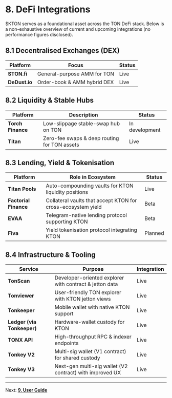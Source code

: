 # 8. DeFi Integrations

$KTON serves as a foundational asset across the TON DeFi stack.  Below is a non-exhaustive overview of current and upcoming integrations (no performance figures disclosed).

## 8.1 Decentralised Exchanges (DEX)

| Platform | Focus | Status |
|----------|-------|--------|
| **STON.fi** | General-purpose AMM for TON | Live |
| **DeDust.io** | Order-book & AMM hybrid DEX | Live |

## 8.2 Liquidity & Stable Hubs

| Platform | Description | Status |
|----------|-------------|--------|
| **Torch Finance** | Low-slippage stable-swap hub on TON | In development |
| **Titan** | Zero-fee swaps & deep routing for TON assets | Live |

## 8.3 Lending, Yield & Tokenisation

| Platform | Role in Ecosystem | Status |
|----------|------------------|--------|
| **Titan Pools** | Auto-compounding vaults for KTON liquidity positions | Live |
| **Factorial Finance** | Collateral vaults that accept KTON for cross-ecosystem yield | Beta |
| **EVAA** | Telegram-native lending protocol supporting KTON | Beta |
| **Fiva** | Yield tokenisation protocol integrating KTON | Planned |

## 8.4 Infrastructure & Tooling

| Service | Purpose | Integration |
|---------|---------|-------------|
| **TonScan** | Developer-oriented explorer with contract & jetton data | Live |
| **Tonviewer** | User-friendly TON explorer with KTON jetton views | Live |
| **Tonkeeper** | Mobile wallet with native KTON support | Live |
| **Ledger (via Tonkeeper)** | Hardware-wallet custody for KTON | Live |
| **TONX API** | High-throughput RPC & indexer endpoints | Live |
| **Tonkey V2** | Multi-sig wallet (V1 contract) for shared custody | Live |
| **Tonkey V3** | Next-gen multi-sig wallet (V2 contract) with improved UX | Live |

---

Next: **[9. User Guide](09-User-Guide.md)** 